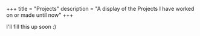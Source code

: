 +++
title = "Projects"
description = "A display of the Projects I have worked on or made until now"
+++

I'll fill this up soon :)
